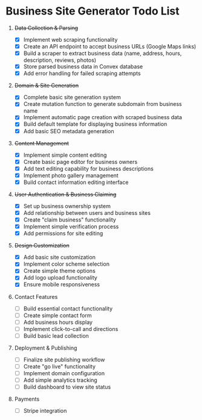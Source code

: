 # Business Site Generator Todo List

1. ~~Data Collection & Parsing~~

    - [x] Implement web scraping functionality
    - [x] Create an API endpoint to accept business URLs (Google Maps links)
    - [x] Build a scraper to extract business data (name, address, hours, description, reviews, photos)
    - [x] Store parsed business data in Convex database
    - [x] Add error handling for failed scraping attempts

2. ~~Domain & Site Generation~~

    - [x] Complete basic site generation system
    - [x] Create mutation function to generate subdomain from business name
    - [x] Implement automatic page creation with scraped business data
    - [x] Build default template for displaying business information
    - [x] Add basic SEO metadata generation

3. ~~Content Management~~

    - [x] Implement simple content editing
    - [x] Create basic page editor for business owners
    - [x] Add text editing capability for business descriptions
    - [x] Implement photo gallery management
    - [x] Build contact information editing interface

4. ~~User Authentication & Business Claiming~~

    - [x] Set up business ownership system
    - [x] Add relationship between users and business sites
    - [x] Create "claim business" functionality
    - [x] Implement simple verification process
    - [x] Add permissions for site editing

5. ~~Design Customization~~

    - [x] Add basic site customization
    - [x] Implement color scheme selection
    - [x] Create simple theme options
    - [x] Add logo upload functionality
    - [x] Ensure mobile responsiveness

6. Contact Features

    - [ ] Build essential contact functionality
    - [ ] Create simple contact form
    - [ ] Add business hours display
    - [ ] Implement click-to-call and directions
    - [ ] Build basic lead collection

7. Deployment & Publishing
    - [ ] Finalize site publishing workflow
    - [ ] Create "go live" functionality
    - [ ] Implement domain configuration
    - [ ] Add simple analytics tracking
    - [ ] Build dashboard to view site status

8. Payments
    - [ ] Stripe integration
